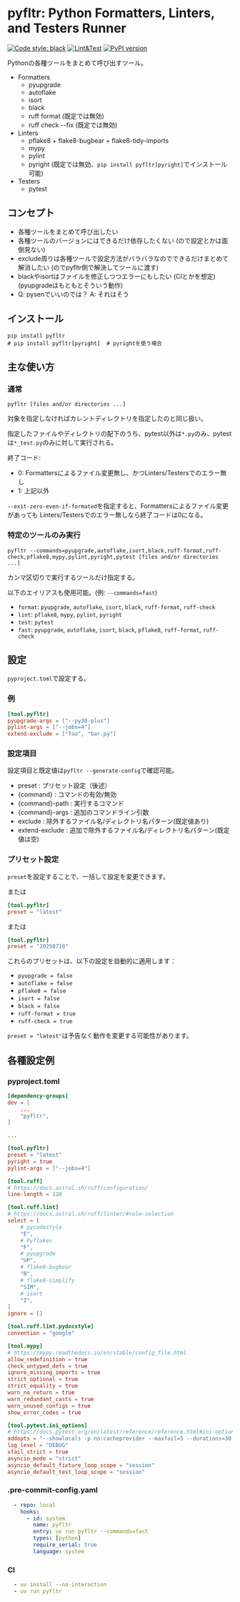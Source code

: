 # pyfltr: Python Formatters, Linters, and Testers Runner

[![Code style: black](https://img.shields.io/badge/code%20style-black-000000.svg)](https://github.com/psf/black)
[![Lint&Test](https://github.com/ak110/pyfltr/actions/workflows/python-app.yml/badge.svg)](https://github.com/ak110/pyfltr/actions/workflows/python-app.yml)
[![PyPI version](https://badge.fury.io/py/pyfltr.svg)](https://badge.fury.io/py/pyfltr)

Pythonの各種ツールをまとめて呼び出すツール。

- Formatters
  - pyupgrade
  - autoflake
  - isort
  - black
  - ruff format (既定では無効)
  - ruff check --fix (既定では無効)
- Linters
  - pflake8 + flake8-bugbear + flake8-tidy-imports
  - mypy
  - pylint
  - pyright (既定では無効、`pip install pyfltr[pyright]`でインストール可能)
- Testers
  - pytest

## コンセプト

- 各種ツールをまとめて呼び出したい
- 各種ツールのバージョンにはできるだけ依存したくない (ので設定とかは面倒見ない)
- exclude周りは各種ツールで設定方法がバラバラなのでできるだけまとめて解消したい (のでpyfltr側で解決してツールに渡す)
- blackやisortはファイルを修正しつつエラーにもしたい (CIとかを想定) (pyupgradeはもともとそういう動作)
- Q: pysenでいいのでは？ A: それはそう

## インストール

```shell
pip install pyfltr
# pip install pyfltr[pyright]  # pyrightを使う場合
```

## 主な使い方

### 通常

```shell
pyfltr [files and/or directories ...]
```

対象を指定しなければカレントディレクトリを指定したのと同じ扱い。

指定したファイルやディレクトリの配下のうち、pytest以外は`*.py`のみ、pytestは`*_test.py`のみに対して実行される。

終了コード:

- 0: Formattersによるファイル変更無し、かつLinters/Testersでのエラー無し
- 1: 上記以外

`--exit-zero-even-if-formated`を指定すると、Formattersによるファイル変更があっても
Linters/Testersでのエラー無しなら終了コードは0になる。

### 特定のツールのみ実行

```shell
pyfltr --commands=pyupgrade,autoflake,isort,black,ruff-format,ruff-check,pflake8,mypy,pylint,pyright,pytest [files and/or directories ...]
```

カンマ区切りで実行するツールだけ指定する。

以下のエイリアスも使用可能。(例: `--commands=fast`)

- `format`: `pyupgrade`, `autoflake`, `isort`, `black`, `ruff-format`, `ruff-check`
- `lint`: `pflake8`, `mypy`, `pylint`, `pyright`
- `test`: `pytest`
- `fast`: `pyupgrade`, `autoflake`, `isort`, `black`, `pflake8`, `ruff-format`, `ruff-check`

## 設定

`pyproject.toml`で設定する。

### 例

```toml
[tool.pyfltr]
pyupgrade-args = ["--py38-plus"]
pylint-args = ["--jobs=4"]
extend-exclude = ["foo", "bar.py"]
```

### 設定項目

設定項目と既定値は`pyfltr --generate-config`で確認可能。

- preset : プリセット設定（後述）
- {command} : コマンドの有効/無効
- {command}-path : 実行するコマンド
- {command}-args : 追加のコマンドライン引数
- exclude : 除外するファイル名/ディレクトリ名パターン(既定値あり)
- extend-exclude : 追加で除外するファイル名/ディレクトリ名パターン(既定値は空)

### プリセット設定

`preset`を設定することで、一括して設定を変更できます。

または

```toml
[tool.pyfltr]
preset = "latest"
```

または

```toml
[tool.pyfltr]
preset = "20250710"
```

これらのプリセットは、以下の設定を自動的に適用します：

- `pyupgrade = false`
- `autoflake = false`
- `pflake8 = false`
- `isort = false`
- `black = false`
- `ruff-format = true`
- `ruff-check = true`

`preset = "latest"`は予告なく動作を変更する可能性があります。

## 各種設定例

### pyproject.toml

```toml
[dependency-groups]
dev = [
    ...
    "pyfltr",
]

...

[tool.pyfltr]
preset = "latest"
pyright = true
pylint-args = ["--jobs=4"]

[tool.ruff]
# https://docs.astral.sh/ruff/configuration/
line-length = 128

[tool.ruff.lint]
# https://docs.astral.sh/ruff/linter/#rule-selection
select = [
    # pycodestyle
    "E",
    # Pyflakes
    "F",
    # pyupgrade
    "UP",
    # flake8-bugbear
    "B",
    # flake8-simplify
    "SIM",
    # isort
    "I",
]
ignore = []

[tool.ruff.lint.pydocstyle]
convention = "google"

[tool.mypy]
# https://mypy.readthedocs.io/en/stable/config_file.html
allow_redefinition = true
check_untyped_defs = true
ignore_missing_imports = true
strict_optional = true
strict_equality = true
warn_no_return = true
warn_redundant_casts = true
warn_unused_configs = true
show_error_codes = true

[tool.pytest.ini_options]
# https://docs.pytest.org/en/latest/reference/reference.html#ini-options-ref
addopts = "--showlocals -p no:cacheprovider --maxfail=5 --durations=30 --durations-min=0.5"
log_level = "DEBUG"
xfail_strict = true
asyncio_mode = "strict"
asyncio_default_fixture_loop_scope = "session"
asyncio_default_test_loop_scope = "session"
```

### .pre-commit-config.yaml

```yaml
  - repo: local
    hooks:
      - id: system
        name: pyfltr
        entry: uv run pyfltr --commands=fast
        types: [python]
        require_serial: true
        language: system
```

### CI

```yaml
  - uv install --no-interaction
  - uv run pyfltr
```
